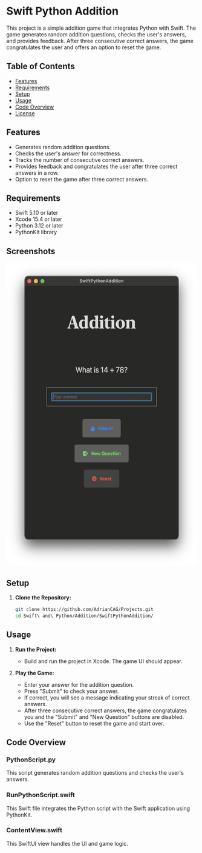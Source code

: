 # Swift Python Addition

This project is a simple addition game that integrates Python with Swift. The game generates random addition questions, checks the user's answers, and provides feedback. After three consecutive correct answers, the game congratulates the user and offers an option to reset the game.

## Table of Contents
- [Features](#features)
- [Requirements](#requirements)
- [Setup](#setup)
- [Usage](#usage)
- [Code Overview](#code-overview)
- [License](#license)

## Features
- Generates random addition questions.
- Checks the user's answer for correctness.
- Tracks the number of consecutive correct answers.
- Provides feedback and congratulates the user after three correct answers in a row.
- Option to reset the game after three correct answers.

## Requirements
- Swift 5.10 or later
- Xcode 15.4 or later
- Python 3.12 or later
- PythonKit library

## Screenshots
<img src="GameUI.png" alt="screenshot" width="600" height="800">


## Setup
1. **Clone the Repository:**
   ```bash
   git clone https://github.com/AdrianCAG/Projects.git
   cd Swift\ and\ Python/Addition/SwiftPythonAddition/

## Usage
1. **Run the Project:**
    - Build and run the project in Xcode. The game UI should appear.

2. **Play the Game:**
    - Enter your answer for the addition question.
    - Press "Submit" to check your answer.
    - If correct, you will see a message indicating your streak of correct answers.
    - After three consecutive correct answers, the game congratulates you and the "Submit" and "New  Question" buttons are disabled.
    - Use the "Reset" button to reset the game and start over.


## Code Overview

### PythonScript.py
This script generates random addition questions and checks the user's answers.

### RunPythonScript.swift
This Swift file integrates the Python script with the Swift application using PythonKit.

### ContentView.swift
This SwiftUI view handles the UI and game logic.

